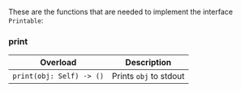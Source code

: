 <link rel="stylesheet" href="../../../../css/reference.css">

These are the functions that are needed to implement the interface `Printable`:

### print

<table>
    <thead>
        <tr>
            <th>Overload</th>
            <th>Description</th>
        </tr>
    </thead>
    <tbody>
        <tr>
            <td> <code>print(obj: Self) -> ()</code> </td>
            <td rowspan="1">
                Prints <code>obj</code> to stdout
            </td>
        </tr>
    </tbody>
</table>
